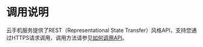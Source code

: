 # 调用说明<a name="ZH-CN_TOPIC_0173244475"></a>

云手机服务提供了REST（Representational State Transfer）风格API，支持您通过HTTPS请求调用，调用方法请参见[如何调用API](如何调用API.md)。

